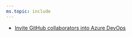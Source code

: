 ```yaml
---
ms.topic: include
---
```


- [Invite GitHub collaborators into Azure DevOps](#invite-github-collaborators-into-azure-devops)